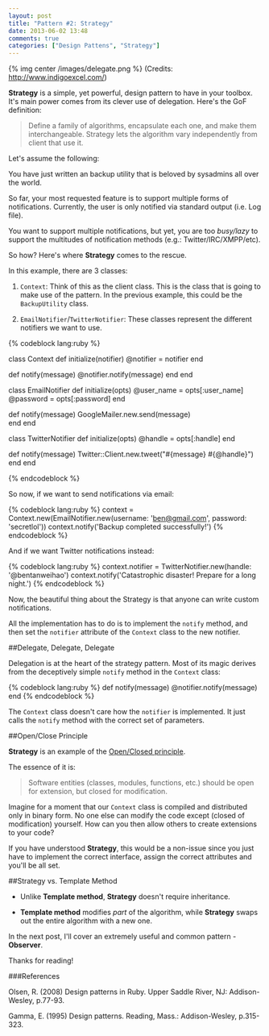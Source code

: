 ```yaml
---
layout: post
title: "Pattern #2: Strategy"
date: 2013-06-02 13:48
comments: true
categories: ["Design Pattens", "Strategy"]
---
```


{% img center /images/delegate.png %}
(Credits: http://www.indigoexcel.com/)

__Strategy__ is a simple, yet powerful, design pattern to have in your toolbox. It's main power comes from its clever use of delegation. Here's the GoF definition:

> Define a family of algorithms, encapsulate each one, and make them interchangeable. 
> Strategy lets the algorithm vary independently from client that use it.

Let's assume the following:

You have just written an backup utility that is beloved by sysadmins all over the world.

So far, your most requested feature is to support multiple forms of notifications. Currently, the user is only notified via standard output (i.e. Log file).

You want to support multiple notifications, but yet, you are too _busy/lazy_ to support the multitudes of notification methods (e.g.: Twitter/IRC/XMPP/etc).

So how? Here's where __Strategy__ comes to the rescue.

In this example, there are 3 classes:

1. `Context`: Think of this as the client class. This is the class that is going to make use of the pattern. In the previous example, this could be the `BackupUtility` class.

2. `EmailNotifier`/`TwitterNotifier`: These classes represent the different notifiers we want to use.

{% codeblock lang:ruby %}

class Context
  def initialize(notifier)
    @notifier = notifier
  end

  def notify(message)
    @notifier.notify(message)
  end
end

class EmailNotifier
  def initialize(opts)
    @user_name   = opts[:user_name]
    @password    = opts[:password]
  end

  def notify(message)
    GoogleMailer.new.send(message)  
  end
end

class TwitterNotifier
  def initialize(opts)
    @handle = opts[:handle]
  end

  def notify(message)
    Twitter::Client.new.tweet("#{message} #{@handle}")  
  end
end

{% endcodeblock %}

So now, if we want to send notifications via email:

{% codeblock lang:ruby %}
context = Context.new(EmailNotifier.new(username: 'ben@gmail.com', password: 'secretlol'))
context.notify('Backup completed successfully!')
{% endcodeblock %}

And if we want Twitter notifications instead:

{% codeblock lang:ruby %}
context.notifier = TwitterNotifier.new(handle: '@bentanweihao')
context.notify('Catastrophic disaster! Prepare for a long night.')
{% endcodeblock %}

Now, the beautiful thing about the Strategy is that anyone can write custom notifications. 

All the implementation has to do is to implement the `notify` method, and then set the `notifier` attribute of the `Context` class to the new notifier.

##Delegate, Delegate, Delegate

Delegation is at the heart of the strategy pattern. Most of its magic derives from the deceptively simple `notify` method in the `Context` class:

{% codeblock lang:ruby %}
def notify(message)
	@notifier.notify(message)
end
{% endcodeblock %}

The `Context` class doesn't care how the `notifier` is implemented. It just calls the `notify` method with the correct set of parameters.

##Open/Close Principle

__Strategy__ is an example of the [Open/Closed principle](http://en.wikipedia.org/wiki/Open/closed_principle).

The essence of it is:

> Software entities (classes, modules, functions, etc.) should be open for extension, but closed for modification.

Imagine for a moment that our `Context` class is compiled and distributed only in binary form. No one else can modify the code except (closed of modification) yourself. How can you then allow others to create extensions to your code? 

If you have understood __Strategy__, this would be a non-issue since you just have to implement the correct interface, assign the correct attributes and you'll be all set.

##Strategy vs. Template Method

* Unlike __Template method__, __Strategy__ doesn't require inheritance. 

* __Template method__ modifies _part_ of the algorithm, while __Strategy__ swaps out the entire algorithm with a new one.

In the next post, I'll cover an extremely useful and common pattern - __Observer__.

Thanks for reading!

###References

Olsen, R. (2008) Design patterns in Ruby. Upper Saddle River, NJ: Addison-Wesley, p.77-93.

Gamma, E. (1995) Design patterns. Reading, Mass.: Addison-Wesley, p.315-323.


